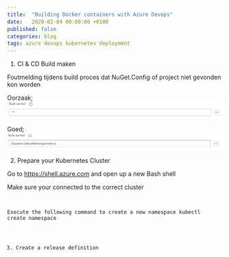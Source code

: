 ```yaml
---
title:  "Building Docker containers with Azure Devops"
date:   2020-02-04 00:00:00 +0100
published: false
categories: blog
tags: azure devops kubernetes deployment
---
```

1. CI & CD Build maken

Foutmelding tijdens build proces dat NuGet.Config of project niet gevonden kon worden

Oorzaak;
<img src="/images/2020/docker-build-context-default.png" />

Goed;
<img src="/images/2020/docker-build-context-proper.png" />

2. Prepare your Kubernetes Cluster

Go to https://shell.azure.com and open up a new Bash shell

Make sure your connected to the correct cluster <CODE>

Execute the following command to create a new namespace
kubectl create namespace <your-namespace-name>

3. Create a release definition
